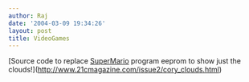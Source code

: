 ```yaml
---
author: Raj
date: '2004-03-09 19:34:26'
layout: post
title: VideoGames
---
```


[Source code to replace [SuperMario](SuperMario.html) program eeprom to show just the clouds!](http://www.21cmagazine.com/issue2/cory_clouds.html)
